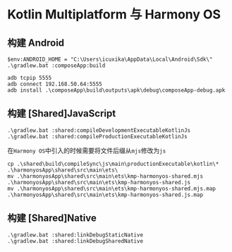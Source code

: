 # Kotlin Multiplatform 与 Harmony OS

## 构建 Android
```
$env:ANDROID_HOME = "C:\Users\icuxika\AppData\Local\Android\Sdk\"
.\gradlew.bat :composeApp:build

adb tcpip 5555
adb connect 192.168.50.64:5555
adb install .\composeApp\build\outputs\apk\debug\composeApp-debug.apk
```

## 构建 [Shared]JavaScript
```
.\gradlew.bat :shared:compileDevelopmentExecutableKotlinJs
.\gradlew.bat :shared:compileProductionExecutableKotlinJs
```
在`Harmony OS`中引入的时候需要将文件后缀从`mjs`修改为`js`
```
cp .\shared\build\compileSync\js\main\productionExecutable\kotlin\* .\harmonyosApp\shared\src\main\ets\
mv .\harmonyosApp\shared\src\main\ets\kmp-harmonyos-shared.mjs .\harmonyosApp\shared\src\main\ets\kmp-harmonyos-shared.js
mv .\harmonyosApp\shared\src\main\ets\kmp-harmonyos-shared.mjs.map .\harmonyosApp\shared\src\main\ets\kmp-harmonyos-shared.js.map
```

## 构建 [Shared]Native
```
.\gradlew.bat :shared:linkDebugStaticNative
.\gradlew.bat :shared:linkDebugSharedNative
```